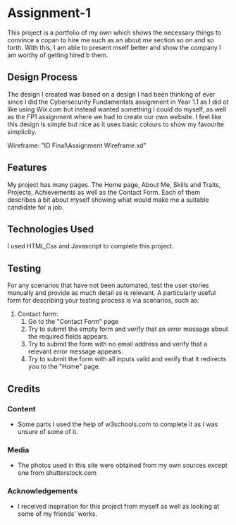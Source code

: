 # Assignment-1

This project is a portfolio of my own which shows the necessary things to convince a copan to hire me such as an about me section so on and so forth. With this, I am able to present mself better and show the company I am worthy of getting hired b them.
 
## Design Process
The design I created was based on a design I had been thinking of ever since I did the Cybersecurity Fundamentals assignment in Year 1.1 as I did ot like using Wix.com but instead wanted something I could do myself, as well as the FP1 assignment where we had to create our own website. I feel like this design is simple but nice as it uses basic colours to show my favourite simplicity. 

Wireframe:
"ID Final\Assignment Wireframe.xd"


## Features

My project has many pages.
The Home page, About Me, Skills and Traits, Projects, Achievements as well as the Contact Form.
Each of them describes a bit about myself showing what would make me a suitable candidate for a job.
 

## Technologies Used

I used HTML,Css and Javascript to complete this project.
## Testing

For any scenarios that have not been automated, test the user stories manually and provide as much detail as is relevant. A particularly useful form for describing your testing process is via scenarios, such as:

1. Contact form:
    1. Go to the "Contact Form" page
    2. Try to submit the empty form and verify that an error message about the required fields appears.
    3. Try to submit the form with no email address and verify that a relevant error message appears.
    4. Try to submit the form with all inputs valid and verify that it redirects you to the "Home" page.

## Credits

### Content
- Some parts I used the help of w3schools.com to complete it as I was unsure of some of it.

### Media
- The photos used in this site were obtained from my own sources except one from shutterstock.com

### Acknowledgements

- I received inspiration for this project from myself as well as looking at some of my friends' works.
